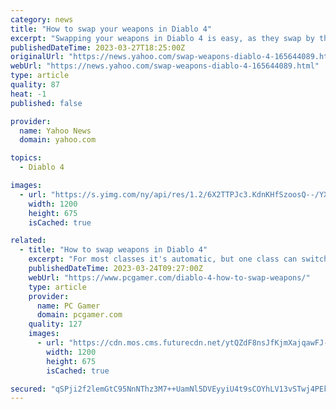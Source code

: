 ```yaml
---
category: news
title: "How to swap your weapons in Diablo 4"
excerpt: "Swapping your weapons in Diablo 4 is easy, as they swap by themselves based on the skills you’re currently using - but it works a bit differently for Barbarians. If you’re new to Diablo, you might ..."
publishedDateTime: 2023-03-27T18:25:00Z
originalUrl: "https://news.yahoo.com/swap-weapons-diablo-4-165644089.html"
webUrl: "https://news.yahoo.com/swap-weapons-diablo-4-165644089.html"
type: article
quality: 87
heat: -1
published: false

provider:
  name: Yahoo News
  domain: yahoo.com

topics:
  - Diablo 4

images:
  - url: "https://s.yimg.com/ny/api/res/1.2/6X2TTPJc3.KdnKHfSzoosQ--/YXBwaWQ9aGlnaGxhbmRlcjt3PTEyMDA7aD02NzU-/https://media.zenfs.com/en/gamesradar_237/dd58be6546c6494f58a158ac478e41a5"
    width: 1200
    height: 675
    isCached: true

related:
  - title: "How to swap weapons in Diablo 4"
    excerpt: "For most classes it's automatic, but one class can switch them. If you're on the fence about whether or not to play Diablo 4 when it gets its full release in June, this weekend's open beta (opens in ..."
    publishedDateTime: 2023-03-24T09:27:00Z
    webUrl: "https://www.pcgamer.com/diablo-4-how-to-swap-weapons/"
    type: article
    provider:
      name: PC Gamer
      domain: pcgamer.com
    quality: 127
    images:
      - url: "https://cdn.mos.cms.futurecdn.net/ytQZdF8nsJfKjmXajqawFJ-1200-80.jpg"
        width: 1200
        height: 675
        isCached: true

secured: "qSPji2f2lemGtC95NnNThz3M7++UamNl5DVEyyiU4t9sCOYhLV13vSTwj4PEkAKgU4HQj0Mdhs9zlUwhHVA6Rn/I1ovqgCqeGBgbWGvzhnjlXssUHeoHUyzGpFvRV3uyEB79Ziqn6zYBbIKxBWKN5+H/A4F706IduzyqLmbgPRzAK+vwPNvkrlQFjrF3TISKYdD/BwfUvhOoO7gh5145AEpoJmpXIs86aTBaOiXDCghJjkW9T+0B1kpOGduj0f/6UQSksR8wWA8b8laf+0F8EOB9lRQNSKHdIpNZM014TUcC/fbmxJU4pSxY+28ZItTDr2bQx8S7V508Bu/ztjD6vVVFYNXG8dvX3FcwgWWbFKM=;RXG32FnpoEiRm12gs0wuuA=="
---
```



